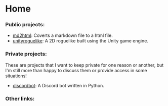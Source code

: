 # Home

### Public projects:

- [md2html](md2html): Coverts a markdown file to a html file.
- [unityroguelike](unityroguelike): A 2D roguelike built using the Unity game engine. 

### Private projects:
These are projects that I want to keep private for one reason or another, but I'm still more than happy to discuss them or provide access in some situations!
- [discordbot](discordbot): A Discord bot written in Python. 

### Other links: 
